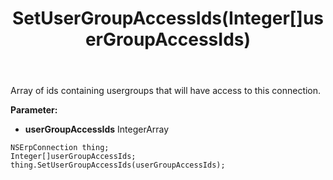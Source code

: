 ﻿---
uid: crmscript_ref_NSErpConnection_SetUserGroupAccessIds
title: SetUserGroupAccessIds(Integer[]userGroupAccessIds)
intellisense: NSErpConnection.SetUserGroupAccessIds
keywords: NSErpConnection, GetUserGroupAccessIds
so.topic: reference
---

Array of ids containing usergroups that will have access to this connection.

**Parameter:** 
 - **userGroupAccessIds** IntegerArray

```crmscript
NSErpConnection thing;
Integer[]userGroupAccessIds;
thing.SetUserGroupAccessIds(userGroupAccessIds);
```

